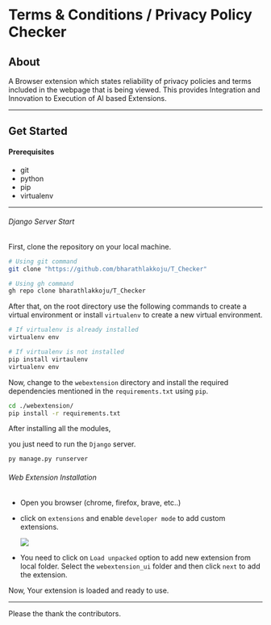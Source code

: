 # Terms & Conditions / Privacy Policy Checker

## About

A Browser extension which states reliability of privacy policies and terms included in the webpage that is being viewed. This provides Integration and Innovation to Execution of AI based Extensions.

---

## Get Started

#### Prerequisites

- git
- python
- pip
- virtualenv

---

###### Django Server Start

First, clone the repository on your local machine.

```bash
# Using git command
git clone "https://github.com/bharathlakkoju/T_Checker"

# Using gh command
gh repo clone bharathlakkoju/T_Checker
```

After that, on the root directory use the following commands to create a virtual environment or install `virtualenv` to create a new virtual environment.

```bash
# If virtualenv is already installed
virtualenv env

# If virtualenv is not installed
pip install virtaulenv
virtualenv env
```

Now, change to the `webextension` directory and install the required dependencies mentioned in the `requirements.txt` using `pip`.

```bash
cd ./webextension/
pip install -r requirements.txt
```

After installing all the modules,

you just need to run the `Django` server.

```bash
py manage.py runserver
```

###### Web Extension Installation

- Open you browser (chrome, firefox, brave, etc..)
- click on `extensions` and enable `developer mode` to add custom extensions.

  ![](file://C:\Users\bharath\AppData\Roaming\marktext\images\2024-07-28-21-36-50-image.png?msec=1722182810396)

- You need to click on `Load unpacked` option to add new extension from local folder. Select the `webextension_ui` folder and then click `next` to add the extension.

Now, Your extension is loaded and ready to use.

---

Please the thank the contributors.
